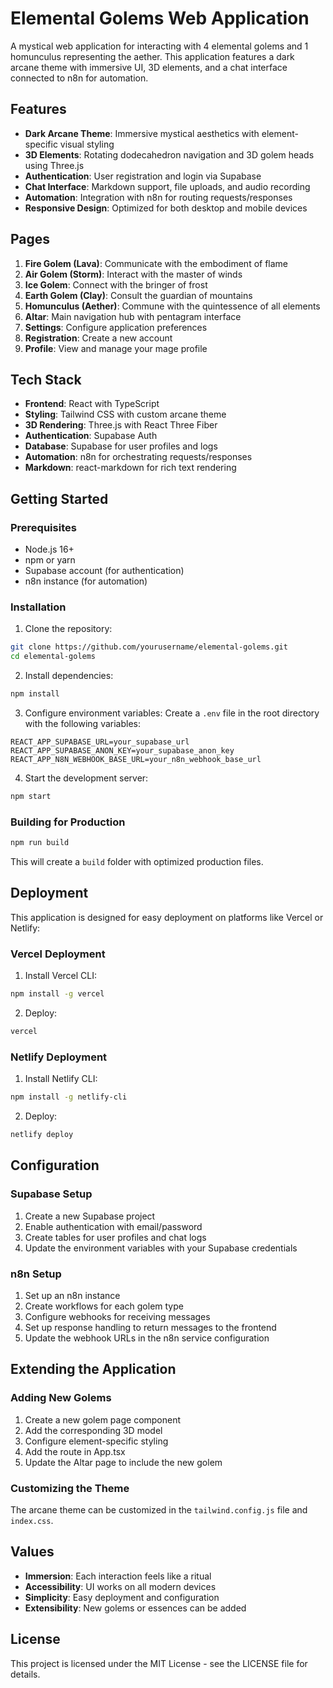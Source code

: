 # Elemental Golems Web Application

A mystical web application for interacting with 4 elemental golems and 1 homunculus representing the aether. This application features a dark arcane theme with immersive UI, 3D elements, and a chat interface connected to n8n for automation.

## Features

- **Dark Arcane Theme**: Immersive mystical aesthetics with element-specific visual styling
- **3D Elements**: Rotating dodecahedron navigation and 3D golem heads using Three.js
- **Authentication**: User registration and login via Supabase
- **Chat Interface**: Markdown support, file uploads, and audio recording
- **Automation**: Integration with n8n for routing requests/responses
- **Responsive Design**: Optimized for both desktop and mobile devices

## Pages

1. **Fire Golem (Lava)**: Communicate with the embodiment of flame
2. **Air Golem (Storm)**: Interact with the master of winds
3. **Ice Golem**: Connect with the bringer of frost
4. **Earth Golem (Clay)**: Consult the guardian of mountains
5. **Homunculus (Aether)**: Commune with the quintessence of all elements
6. **Altar**: Main navigation hub with pentagram interface
7. **Settings**: Configure application preferences
8. **Registration**: Create a new account
9. **Profile**: View and manage your mage profile

## Tech Stack

- **Frontend**: React with TypeScript
- **Styling**: Tailwind CSS with custom arcane theme
- **3D Rendering**: Three.js with React Three Fiber
- **Authentication**: Supabase Auth
- **Database**: Supabase for user profiles and logs
- **Automation**: n8n for orchestrating requests/responses
- **Markdown**: react-markdown for rich text rendering

## Getting Started

### Prerequisites

- Node.js 16+
- npm or yarn
- Supabase account (for authentication)
- n8n instance (for automation)

### Installation

1. Clone the repository:
```bash
git clone https://github.com/yourusername/elemental-golems.git
cd elemental-golems
```

2. Install dependencies:
```bash
npm install
```

3. Configure environment variables:
Create a `.env` file in the root directory with the following variables:
```
REACT_APP_SUPABASE_URL=your_supabase_url
REACT_APP_SUPABASE_ANON_KEY=your_supabase_anon_key
REACT_APP_N8N_WEBHOOK_BASE_URL=your_n8n_webhook_base_url
```

4. Start the development server:
```bash
npm start
```

### Building for Production

```bash
npm run build
```

This will create a `build` folder with optimized production files.

## Deployment

This application is designed for easy deployment on platforms like Vercel or Netlify:

### Vercel Deployment

1. Install Vercel CLI:
```bash
npm install -g vercel
```

2. Deploy:
```bash
vercel
```

### Netlify Deployment

1. Install Netlify CLI:
```bash
npm install -g netlify-cli
```

2. Deploy:
```bash
netlify deploy
```

## Configuration

### Supabase Setup

1. Create a new Supabase project
2. Enable authentication with email/password
3. Create tables for user profiles and chat logs
4. Update the environment variables with your Supabase credentials

### n8n Setup

1. Set up an n8n instance
2. Create workflows for each golem type
3. Configure webhooks for receiving messages
4. Set up response handling to return messages to the frontend
5. Update the webhook URLs in the n8n service configuration

## Extending the Application

### Adding New Golems

1. Create a new golem page component
2. Add the corresponding 3D model
3. Configure element-specific styling
4. Add the route in App.tsx
5. Update the Altar page to include the new golem

### Customizing the Theme

The arcane theme can be customized in the `tailwind.config.js` file and `index.css`.

## Values

- **Immersion**: Each interaction feels like a ritual
- **Accessibility**: UI works on all modern devices
- **Simplicity**: Easy deployment and configuration
- **Extensibility**: New golems or essences can be added

## License

This project is licensed under the MIT License - see the LICENSE file for details.
